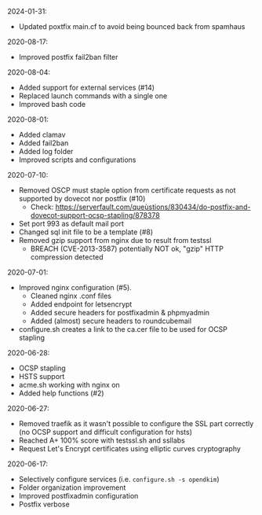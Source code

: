 2024-01-31:
- Updated poxtfix main.cf to avoid being bounced back from spamhaus

2020-08-17:
- Improved postfix fail2ban filter

2020-08-04:
- Added support for external services (#14)
- Replaced launch commands with a single one 
- Improved bash code

2020-08-01:
- Added clamav
- Added fail2ban
- Added log folder
- Improved scripts and configurations

2020-07-10:
- Removed OSCP must staple option from certificate requests as not supported by dovecot nor postfix (#10)
  - Check: https://serverfault.com/queùstions/830434/do-postfix-and-dovecot-support-ocsp-stapling/878378
- Set port 993 as default mail port
- Changed sql init file to be a template (#8)
- Removed gzip support from nginx due to result from testssl
  - BREACH (CVE-2013-3587) potentially NOT ok, "gzip" HTTP compression detected

2020-07-01:
- Improved nginx configuration (#5).
  - Cleaned nginx .conf files
  - Added endpoint for letsencrypt
  - Added secure headers for postfixadmin & phpmyadmin
  - Added (almost) secure headers to roundcubemail
- configure.sh creates a link to the ca.cer file to be used for OCSP stapling

2020-06-28:
- OCSP stapling
- HSTS support
- acme.sh working with nginx on
- Added help functions (#2)

2020-06-27:
- Removed traefik as it wasn't possible to configure the SSL part correctly (no OCSP support and difficult configuration for hsts)
- Reached A+ 100% score with testssl.sh and ssllabs
- Request Let's Encrypt certificates using elliptic curves cryptography 

2020-06-17:
- Selectively configure services (i.e. `configure.sh -s opendkim`)
- Folder organization improvement
- Improved postfixadmin configuration
- Postfix verbose
